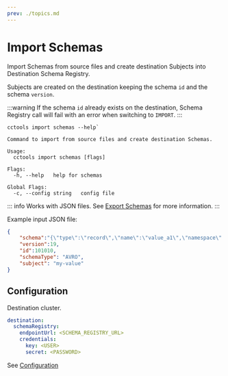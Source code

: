 ```yaml
---
prev: ./topics.md 
---
```

# Import Schemas

Import Schemas from source files and create destination Subjects into Destination Schema Registry.

Subjects are created on the destination keeping the schema `id` and the schema `version`.

:::warning
If the schema `id` already exists on the destination, Schema Registry call will fail with an error when switching to `IMPORT`.
:::

```sh:no-line-numbers
cctools import schemas --help`
```

```sh:no-line-numbers
Command to import from source files and create destination Schemas.

Usage:
  cctools import schemas [flags]

Flags:
  -h, --help   help for schemas

Global Flags:
  -c, --config string   config file
```

::: info
Works with JSON files. See [Export Schemas](../export/schemas.md) for more information.
:::

Example input JSON file:

```json
{
    "schema":"{\"type\":\"record\",\"name\":\"value_a1\",\"namespace\":\"com.mycorp.mynamespace\",\"fields\":[{\"name\":\"field1\",\"type\":\"string\"}]}",
    "version":19,
    "id":101010,
    "schemaType": "AVRO",
    "subject": "my-value" 
}
```

## Configuration

Destination cluster.

```yaml
destination: 
  schemaRegistry:
    endpointUrl: <SCHEMA_REGISTRY_URL>
    credentials:
      key: <USER>
      secret: <PASSWORD>
```

See [Configuration](../config/README.md)
